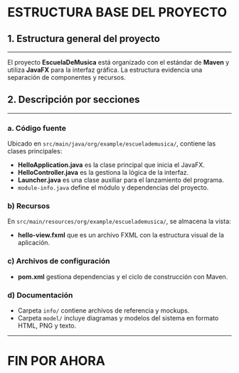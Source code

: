 # ESTRUCTURA BASE DEL PROYECTO


## 1. Estructura general del proyecto   

---

El proyecto **EscuelaDeMusica** está organizado con el estándar de **Maven** y utiliza **JavaFX** para la interfaz gráfica. La estructura evidencia una separación de componentes y recursos.


## 2. Descripción por secciones

---
### **a. Código fuente**
Ubicado en `src/main/java/org/example/escuelademusica/`, contiene las clases principales:
- **HelloApplication.java** es la clase principal que inicia el JavaFX.
- **HelloController.java** es la gestiona la lógica de la interfaz.
- **Launcher.java** es una clase auxiliar para el lanzamiento del programa.
- `module-info.java`  define el módulo y dependencias del proyecto.

### **b) Recursos**
En `src/main/resources/org/example/escuelademusica/`, se almacena la vista:
- **hello-view.fxml** que es un archivo FXML con la estructura visual de la aplicación.

### **c) Archivos de configuración**
- **pom.xml**  gestiona dependencias y el ciclo de construcción con Maven.

### **d) Documentación**
- Carpeta `info/`  contiene archivos de referencia y mockups.
- Carpeta `model/`  incluye diagramas y modelos del sistema en formato HTML, PNG y texto.

---

# FIN POR AHORA


